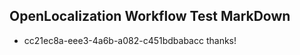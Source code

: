 ## OpenLocalization Workflow Test MarkDown
* cc21ec8a-eee3-4a6b-a082-c451bdbabacc 
thanks!<!--HONumber=Mar16_HO2-->
